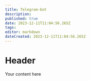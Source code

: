 ```yaml
---
title: Telegram-bot
description: 
published: true
date: 2023-12-11T11:04:56.265Z
tags: 
editor: markdown
dateCreated: 2023-12-11T11:04:56.265Z
---
```


# Header
Your content here